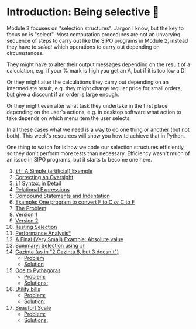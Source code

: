 # Introduction: Being selective 🧐

Module 3 focuses on "selection structures". Jargon I know, but the key to focus on is "select". Most computation procedures are not an unvarying sequence of steps to carry out like the SIPO programs in Module 2, instead they have to _select_ which operations to carry out depending on circumstances.

They might have to alter their output messages depending on the result of a calculation, e.g. if your % mark is high you get an A, but if it is too low a D!

Or they might alter the calculations they carry out depending on an intermediate result, e.g. they might charge regular price for small orders, but give a discount if an order is large enough.

Or they might even alter what task they undertake in the first place depending on the user's actions, e.g. in desktop software what action to take depends on which menu item the user selects.

In all these cases what we need is a way to do one thing _or_ another (but not both). This week's resources will show you how to achieve that in Python.

One thing to watch for is how we code our selection structures efficiently, so they don't perform more tests than necessary. Efficiency wasn't much of an issue in SIPO programs, but it starts to become one here.


1. [`if:` A Simple (artificial)
    Example](01-if-a-simple-artificial-example.md)
1. [Correcting an
    Oversight](02-correcting-an-oversight.md)
1. [`if` Syntax, in
    Detail](03-if-syntax-in-detail.md)
1. [Relational
    Expressions](04-relational-expressions.md)
1. [Compound Statements and
    Indentation](05-compound-statements-and-indentation.md)
1. [Example: One program to convert F to C *or* C to
    F](06-example-one-program-to-convert-f-to-c-or-c-to-f.md)
1. [The Problem](07-the-problem.md)
1. [Version 1](08-version-1.md)
1. [Version 2](09-version-2.md)
1. [Testing
    Selection](10-testing-selection.md)
1. [Performance
    Analysis*](11-performance-analysis.md)
1. [A Final (Very Small) Example: Absolute
    value](12-a-final-very-small-example-absolute-value.md)
1. [Summary: Selection
    using `if`](13-summary-selection-using-if.md)
1. [Gazinta (as in "2 Gazinta 8, but 3
    doesn't")](14-gazinta-as-in-2-gazinta-8-but-3-doesnt.md)
    -   [Problem](14-gazinta-as-in-2-gazinta-8-but-3-doesnt.md#problem)
    -   [Solution](14-gazinta-as-in-2-gazinta-8-but-3-doesnt.md#solution)
1. [Ode to
    Pythagoras](15-ode-to-pythagoras.md)
    -   [Problem:](15-ode-to-pythagoras.md#problem-1)
    -   [Solutions:](15-ode-to-pythagoras.md#solutions)
1. [Utility bills](16-utility-bills.md)
    -   [Problem:](16-utility-bills.md#problem-2)
    -   [Solution:](16-utility-bills.md#solution-1)
1. [Beaufort Scale](17-beaufort-scale.md)
    -   [Problem:](17-beaufort-scale.md#problem-3)
    -   [Solutions:](17-beaufort-scale.md#solutions-1)

